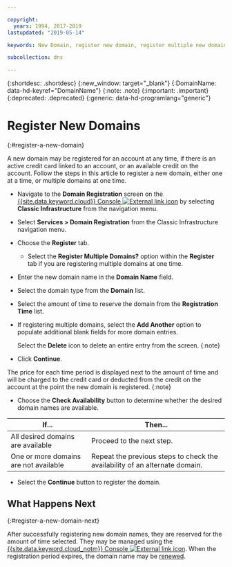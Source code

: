 ```yaml
---

copyright:
  years: 1994, 2017-2019
lastupdated: "2019-05-14"

keywords: New Domain, register new domain, register multiple new domains

subcollection: dns

---
```


{:shortdesc: .shortdesc}
{:new_window: target="_blank"}
{:DomainName: data-hd-keyref="DomainName"}
{:note: .note}
{:important: .important}
{:deprecated: .deprecated}
{:generic: data-hd-programlang="generic"}

# Register New Domains
{:#register-a-new-domain}

A new domain may be registered for an account at any time, if there is an active credit card linked to an account, or an available credit on the account. Follow the steps in this article to register a new domain, either one at a time, or multiple domains at one time.

* Navigate to the **Domain Registration** screen on the [{{site.data.keyword.cloud}} Console ![External link icon](../../icons/launch-glyph.svg "External link icon")](https://{DomainName}/) by selecting **Classic Infrastructure** from the navigation menu.
* Select **Services > Domain Registration** from the Classic Infrastructure navigation menu.
* Choose the **Register** tab.
  * Select the **Register Multiple Domains?** option within the **Register** tab if you are registering multiple domains at one time.
* Enter the new domain name in the **Domain Name** field.
* Select the domain type from the **Domain** list.
* Select the amount of time to reserve the domain from the **Registration Time** list.
* If registering multiple domains, select the **Add Another** option to populate additional blank fields for more domain entries.

  Select the **Delete** icon to delete an entire entry from the screen.
  {:note}

* Click **Continue**.

The price for each time period is displayed next to the amount of time and will be charged to the credit card or deducted from the credit on the account at the point the new domain is registered.
{:note}

* Choose the **Check Availability** button to determine whether the desired domain names are available.

|If...| Then...|
|----|----|
| All desired domains are available | Proceed to the next step. |
| One or more domains are not available | Repeat the previous steps to check the availability of an alternate domain. |

* Select the **Continue** button to register the domain.

## What Happens Next
{:#register-a-new-domain-next}

After successfully registering new domain names, they are reserved for the amount of time selected. They may be managed using the [{{site.data.keyword.cloud_notm}} Console ![External link icon](../../icons/launch-glyph.svg "External link icon")](https://{DomainName}/). When the registration period expires, the domain name may be [renewed](/docs/infrastructure/dns?topic=dns-renew-an-existing-domain).
